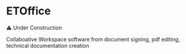 # ETOffice

⚠️ Under Construction



Collaboative Workspace software from document signing, pdf editing, technical documentation creation

